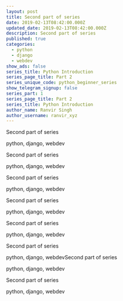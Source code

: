 ```yaml
---
layout: post
title: Second part of series
date: 2019-02-13T08:42:00.000Z
updated_date: 2019-02-13T08:42:00.000Z
description: Second part of series
published: true
categories:
  - python
  - django
  - webdev
show_ads: false
series_title: Python Introduction
series_page_title: Part 2
series_unique_code: python_beginner_series
show_telegram_signup: false
series_part: 1
series_page_title: Part 2
series_title: Python Introduction
author_name: Ranvir Singh
author_username: ranvir_xyz
---
```

Second part of series

python, django, webdev

Second part of series

python, django, webdev

Second part of series

python, django, webdev

Second part of series

python, django, webdev

Second part of series

python, django, webdev

Second part of series

python, django, webdevSecond part of series

python, django, webdev

Second part of series

python, django, webdev